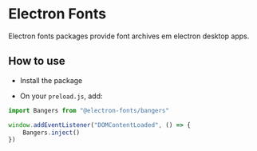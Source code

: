 # Electron Fonts

Electron fonts packages provide font archives em electron desktop apps.

## How to use

* Install the package

* On your `preload.js`, add:

```ts
import Bangers from "@electron-fonts/bangers"

window.addEventListener("DOMContentLoaded", () => {
    Bangers.inject()
})
```